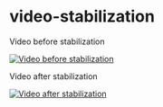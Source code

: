# video-stabilization

Video before stabilization

[![Video before stabilization](https://img.youtube.com/vi/TEADIqj5rao/0.jpg)](https://www.youtube.com/watch?v=TEADIqj5rao "Video before stabilization")

Video after stabilization

[![Video after stabilization](https://img.youtube.com/vi/40LLR1Z9P7k/0.jpg)](https://www.youtube.com/watch?v=40LLR1Z9P7k "Video after stabilization")
